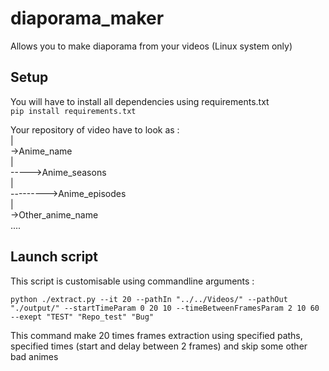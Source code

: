 # diaporama_maker  
Allows you to make diaporama from your videos (Linux system only) 
## Setup  
You will have to install all dependencies using requirements.txt    
``pip install requirements.txt``

Your repository of video have to look as :  
|  
->Anime_name  
|  
----->Anime_seasons    
|  
--------->Anime_episodes  
|  
->Other_anime_name  
....  
  
## Launch script  
This script is customisable using commandline arguments :
```shell  
python ./extract.py --it 20 --pathIn "../../Videos/" --pathOut "./output/" --startTimeParam 0 20 10 --timeBetweenFramesParam 2 10 60 --exept "TEST" "Repo_test" "Bug"    
```
This command make 20 times frames extraction using specified paths, specified times (start and delay between 2 frames) and skip some other bad animes
